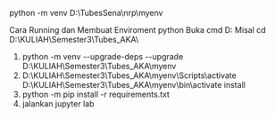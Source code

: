 python -m venv D:\TubesSena\nrp\myenv

Cara Running dan Membuat Enviroment python
Buka cmd 
D:
Misal cd D:\KULIAH\Semester3\Tubes_AKA\

1. python -m venv --upgrade-deps --upgrade D:\KULIAH\Semester3\Tubes_AKA\myenv
2. D:\KULIAH\Semester3\Tubes_AKA\myenv\Scripts\activate
D:\KULIAH\Semester3\Tubes_AKA\myenv\bin\activate
install
3. python -m pip install -r requirements.txt
4. jalankan jupyter lab 	